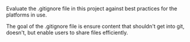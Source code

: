 Evaluate the .gitignore file in this project against best practices for the platforms in use.

The goal of the .gitignore file is ensure content that shouldn't get into git, doesn't, but enable
users to share files efficiently.
